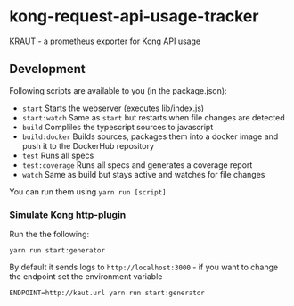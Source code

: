 # kong-request-api-usage-tracker

KRAUT - a prometheus exporter for Kong API usage

## Development

Following scripts are available to you (in the package.json):

- `start` Starts the webserver (executes lib/index.js)
- `start:watch` Same as `start` but restarts when file changes are detected
- `build` Compliles the typescript sources to javascript
- `build:docker` Builds sources, packages them into a docker image and push it to the DockerHub repository
- `test` Runs all specs
- `test:coverage` Runs all specs and generates a coverage report
- `watch` Same as build but stays active and watches for file changes

You can run them using `yarn run [script]`

### Simulate Kong http-plugin

Run the the following: 

```
yarn run start:generator
```

By default it sends logs to `http://localhost:3000` - if you want to change the endpoint set the environment variable
```
ENDPOINT=http://kaut.url yarn run start:generator
```
